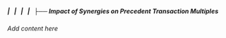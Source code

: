 ##### |   |   |   |   ├── Impact of Synergies on Precedent Transaction Multiples

*Add content here*